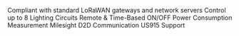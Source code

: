 Compliant with standard LoRaWAN gateways and network servers
Control up to 8 Lighting Circuits
Remote & Time-Based ON/OFF
Power Consumption Measurement
Milesight D2D Communication
US915 Support
